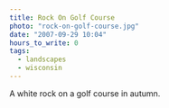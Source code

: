 ```yaml
---
title: Rock On Golf Course
photo: "rock-on-golf-course.jpg"
date: "2007-09-29 10:04"
hours_to_write: 0
tags:
  - landscapes
  - wisconsin
---
```


A white rock on a golf course in autumn. 